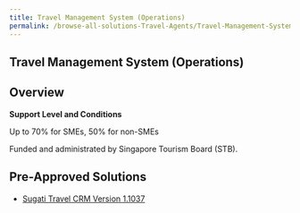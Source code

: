 ```yaml
---
title: Travel Management System (Operations)
permalink: /browse-all-solutions-Travel-Agents/Travel-Management-System--Operations-
---
```


## Travel Management System (Operations)
## Overview

**Support Level and Conditions**

Up to 70% for SMEs, 50% for non-SMEs

Funded and administrated by Singapore Tourism Board (STB).

## Pre-Approved Solutions

- <a href='/productivity-solutions-grant/solutionrepo/solution2569' target='_blank'>Sugati Travel CRM Version 1.1037</a><br>
